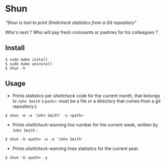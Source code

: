 Shun
====

*"Shun is tool to print Shellcheck statistics from a Git repository"*

Who's next ? Who will pay fresh croissants or  pastries for his colleagues ?

## Install

```
$ sudo make install
$ sudo make uninstall
$ shun -h
```

## Usage

* Prints statistics per *shellcheck* code for the current month, that belongs to `John Smith` (`<path>`: must be a file or a directory that comes from a *git* repository.):

```
$ shun -m -a 'John Smith' -s <path>
```

* Prints *shellcheck*-warning line number for the current week, written by `John Smith` :

```
$ shun -b <path> -w -a 'John Smith'
```

* Prints *shellcheck*-warning lines statistics for the current year:

```
$ shun -b <path> -y
```

